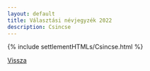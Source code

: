 ```yaml
---
layout: default
title: Választási névjegyzék 2022
description: Csincse
---
```


{% include settlementHTMLs/Csincse.html %}

[Vissza](../)